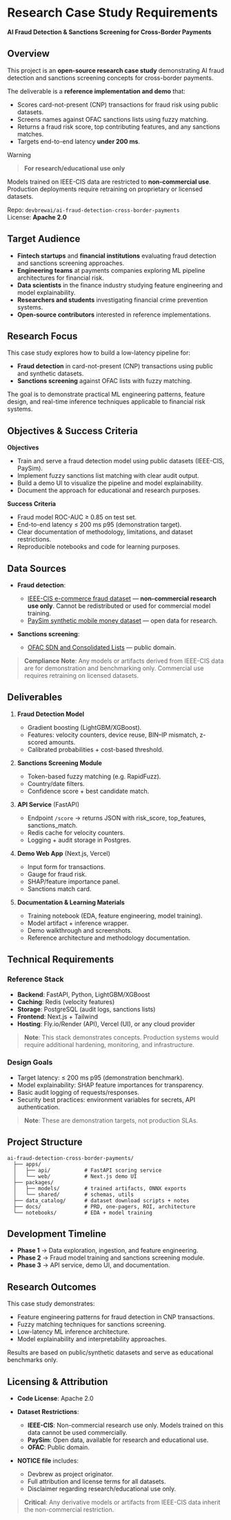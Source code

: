 # Research Case Study Requirements

**AI Fraud Detection & Sanctions Screening for Cross-Border Payments**

## Overview

This project is an **open-source research case study** demonstrating AI fraud detection and sanctions screening concepts for cross-border payments.

The deliverable is a **reference implementation and demo** that:

- Scores card-not-present (CNP) transactions for fraud risk using public datasets.
- Screens names against OFAC sanctions lists using fuzzy matching.
- Returns a fraud risk score, top contributing features, and any sanctions matches.
- Targets end-to-end latency **under 200 ms**.

> [!WARNING]
>
> > **For research/educational use only**
>
> Models trained on IEEE-CIS data are restricted to **non-commercial use**.
> Production deployments require retraining on proprietary or licensed datasets.

Repo: `devbrewai/ai-fraud-detection-cross-border-payments`  
License: **Apache 2.0**

## Target Audience

- **Fintech startups** and **financial institutions** evaluating fraud detection and sanctions screening approaches.
- **Engineering teams** at payments companies exploring ML pipeline architectures for financial risk.
- **Data scientists** in the finance industry studying feature engineering and model explainability.
- **Researchers and students** investigating financial crime prevention systems.
- **Open-source contributors** interested in reference implementations.

## Research Focus

This case study explores how to build a low-latency pipeline for:

- **Fraud detection** in card-not-present (CNP) transactions using public and synthetic datasets.
- **Sanctions screening** against OFAC lists with fuzzy matching.

The goal is to demonstrate practical ML engineering patterns, feature design, and real-time inference techniques applicable to financial risk systems.

## Objectives & Success Criteria

**Objectives**

- Train and serve a fraud detection model using public datasets (IEEE-CIS, PaySim).
- Implement fuzzy sanctions list matching with clear audit output.
- Build a demo UI to visualize the pipeline and model explainability.
- Document the approach for educational and research purposes.

**Success Criteria**

- Fraud model ROC-AUC ≥ 0.85 on test set.
- End-to-end latency ≤ 200 ms p95 (demonstration target).
- Clear documentation of methodology, limitations, and dataset restrictions.
- Reproducible notebooks and code for learning purposes.

## Data Sources

- **Fraud detection**:

  - [IEEE-CIS e-commerce fraud dataset](https://www.kaggle.com/c/ieee-fraud-detection) — **non-commercial research use only**. Cannot be redistributed or used for commercial model training.
  - [PaySim synthetic mobile money dataset](https://www.kaggle.com/ntnu-testimon/paysim1) — open data for research.

- **Sanctions screening**:
  - [OFAC SDN and Consolidated Lists](https://sanctionslist.ofac.treas.gov/Home) — public domain.

> **Compliance Note**: Any models or artifacts derived from IEEE-CIS data are for demonstration and benchmarking only. Commercial use requires retraining on licensed datasets.

## Deliverables

1. **Fraud Detection Model**

   - Gradient boosting (LightGBM/XGBoost).
   - Features: velocity counters, device reuse, BIN–IP mismatch, z-scored amounts.
   - Calibrated probabilities + cost-based threshold.

2. **Sanctions Screening Module**

   - Token-based fuzzy matching (e.g. RapidFuzz).
   - Country/date filters.
   - Confidence score + best candidate match.

3. **API Service** (FastAPI)

   - Endpoint `/score` → returns JSON with risk_score, top_features, sanctions_match.
   - Redis cache for velocity counters.
   - Logging + audit storage in Postgres.

4. **Demo Web App** (Next.js, Vercel)

   - Input form for transactions.
   - Gauge for fraud risk.
   - SHAP/feature importance panel.
   - Sanctions match card.

5. **Documentation & Learning Materials**
   - Training notebook (EDA, feature engineering, model training).
   - Model artifact + inference wrapper.
   - Demo walkthrough and screenshots.
   - Reference architecture and methodology documentation.

## Technical Requirements

### Reference Stack

- **Backend**: FastAPI, Python, LightGBM/XGBoost
- **Caching**: Redis (velocity features)
- **Storage**: PostgreSQL (audit logs, sanctions lists)
- **Frontend**: Next.js + Tailwind
- **Hosting**: Fly.io/Render (API), Vercel (UI), or any cloud provider

> **Note**: This stack demonstrates concepts. Production systems would require additional hardening, monitoring, and infrastructure.

### Design Goals

- Target latency: ≤ 200 ms p95 (demonstration benchmark).
- Model explainability: SHAP feature importances for transparency.
- Basic audit logging of requests/responses.
- Security best practices: environment variables for secrets, API authentication.

> **Note**: These are demonstration targets, not production SLAs.

## Project Structure

```
ai-fraud-detection-cross-border-payments/
  ├── apps/
  │   ├── api/           # FastAPI scoring service
  │   └── web/           # Next.js demo UI
  ├── packages/
  │   ├── models/        # trained artifacts, ONNX exports
  │   └── shared/        # schemas, utils
  ├── data_catalog/      # dataset download scripts + notes
  ├── docs/              # PRD, one-pagers, ROI, architecture
  └── notebooks/         # EDA + model training
```

## Development Timeline

- **Phase 1** → Data exploration, ingestion, and feature engineering.
- **Phase 2** → Fraud model training and sanctions screening module.
- **Phase 3** → API service, demo UI, and documentation.

## Research Outcomes

This case study demonstrates:

- Feature engineering patterns for fraud detection in CNP transactions.
- Fuzzy matching techniques for sanctions screening.
- Low-latency ML inference architecture.
- Model explainability and interpretability approaches.

Results are based on public/synthetic datasets and serve as educational benchmarks only.

## Licensing & Attribution

- **Code License**: Apache 2.0
- **Dataset Restrictions**:

  - **IEEE-CIS**: Non-commercial research use only. Models trained on this data cannot be used commercially.
  - **PaySim**: Open data, available for research and educational use.
  - **OFAC**: Public domain.

- **NOTICE file** includes:
  - Devbrew as project originator.
  - Full attribution and license terms for all datasets.
  - Disclaimer regarding research/educational use only.

> **Critical**: Any derivative models or artifacts from IEEE-CIS data inherit the non-commercial restriction.
